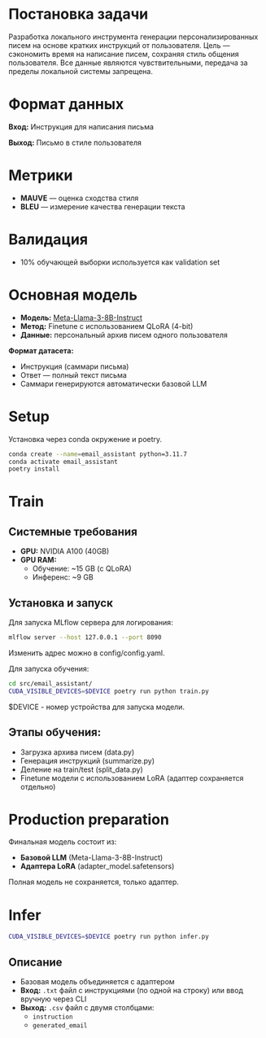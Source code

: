 # Постановка задачи

Разработка локального инструмента генерации персонализированных писем на основе кратких инструкций от пользователя.
Цель — сэкономить время на написание писем, сохраняя стиль общения пользователя.
Все данные являются чувствительными, передача за пределы локальной системы запрещена.

# Формат данных

**Вход:** Инструкция для написания письма

**Выход:** Письмо в стиле пользователя

# Метрики

- **MAUVE** — оценка сходства стиля
- **BLEU** — измерение качества генерации текста

# Валидация

- 10% обучающей выборки используется как validation set

# Основная модель

- **Модель:** [Meta-Llama-3-8B-Instruct](https://huggingface.co/meta-llama/Meta-Llama-3-8B-Instruct)
- **Метод:** Finetune с использованием QLoRA (4-bit)
- **Данные:** персональный архив писем одного пользователя

**Формат датасета:**

- Инструкция (саммари письма)
- Ответ — полный текст письма
- Саммари генерируются автоматически базовой LLM

# Setup
Установка через conda окружение и poetry.
```bash
conda create --name=email_assistant python=3.11.7
conda activate email_assistant
poetry install
```

# Train

## Системные требования

- **GPU:** NVIDIA A100 (40GB)
- **GPU RAM:**
  - Обучение: ~15 GB (с QLoRA)
  - Инференс: ~9 GB

## Установка и запуск

Для запуска MLflow сервера для логирования:
```bash
mlflow server --host 127.0.0.1 --port 8090
```
Изменить адрес можно в config/config.yaml.

Для запуска обучения:
```bash
cd src/email_assistant/
CUDA_VISIBLE_DEVICES=$DEVICE poetry run python train.py
```
$DEVICE - номер устройства для запуска модели.
## Этапы обучения:

- Загрузка архива писем (data.py)
- Генерация инструкций (summarize.py)
- Деление на train/test (split_data.py)
- Finetune модели с использованием LoRA (адаптер сохраняется отдельно)

# Production preparation
Финальная модель состоит из:

- **Базовой LLM** (Meta-Llama-3-8B-Instruct)
- **Адаптера LoRA** (adapter_model.safetensors)

Полная модель не сохраняется, только адаптер.

# Infer

```bash
CUDA_VISIBLE_DEVICES=$DEVICE poetry run python infer.py
```

## Описание

- Базовая модель объединяется с адаптером
- **Вход:** `.txt` файл с инструкциями (по одной на строку) или ввод вручную через CLI
- **Выход:** `.csv` файл с двумя столбцами:
  - `instruction`
  - `generated_email`
